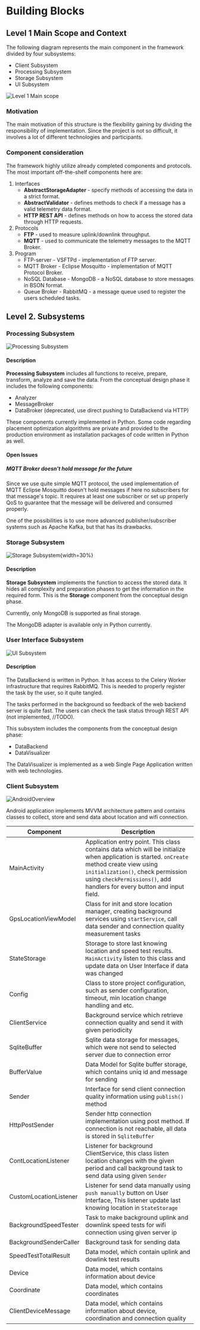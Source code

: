 # Building Blocks

## Level 1 Main Scope and Context

The following diagram represents the main component in the framework divided by four subsystems:

- Client Subsystem
- Processing Subsystem
- Storage Subsystem
- UI Subsystem

![Level 1 Main scope](schemes/classes/ClassDiagram_overview.png)

### Motivation

The main motivation of this structure is the flexibility gaining by dividing the responsibility of implementation. Since the project is not so difficult, it involves a lot of different technologies and participants.

### Component consideration

The framework highly utilize already completed components and protocols. The most important off-the-shelf components here are:

1. Interfaces
    - **AbstractStorageAdapter** - specify methods of accessing the data in a strict format.
    - **AbstractValidator** - defines methods to check if a message has a valid telemetry data format.
    - **HTTP REST API** - defines methods on how to access the stored data through HTTP requests.
2. Protocols  
    - **FTP** - used to measure uplink/downlink throughput.
    - **MQTT** - used to communicate the telemetry messages to the MQTT Broker.
3. Program
    - FTP-server - VSFTPd - implementation of FTP server.
    - MQTT Broker - Eclipse Mosquitto - implementation of MQTT Protocol Broker.
    - NoSQL Database - MongoDB - a NoSQL database to store messages in BSON format.
    - Queue Broker - RabbitMQ - a message queue used to register the users scheduled tasks.

## Level 2. Subsystems

### Processing Subsystem

![Processing Subsystem](schemes/classes/ClassDiagram-processing_subsystem.png)

#### Description

**Processing Subsystem** includes all functions to receive, prepare, transform, analyze and save the data. From the conceptual design phase it includes the following components:

- Analyzer
- MessageBroker
- DataBroker (deprecated, use direct pushing to DataBackend via HTTP)

These components currently implemented in Python. Some code regarding placement optimization algorithms are private and provided to the production environment as installation packages of code written in Python as well.

#### Open Issues

##### MQTT Broker doesn't hold message for the future

Since we use quite simple MQTT protocol, the used implementation of MQTT Eclipse Mosquitto doesn't hold messages if here no subscribers for that message's topic. It requires at least one subscriber or set up properly QoS to guarantee that the message will be delivered and consumed properly.

One of the possibilities is to use more advanced publisher/subscriber systems such as Apache Kafka, but that has its drawbacks.

### Storage Subsystem

![Storage Subsystem](schemes/classes/ClassDiagram-storage_subsystem.png){width=30%}

#### Description

**Storage Subsystem** implements the function to access the stored data. It hides all complexity and preparation phases to get the information in the required form. This is the **Storage** component from the conceptual design phase.

Currently, only MongoDB is supported as final storage.

The MongoDB adapter is available only in Python currently.

### User Interface Subsystem

![UI Subsystem](schemes/classes/ClassDiagram-ui_subsystem.png)

#### Description

The DataBackend is written in Python. It has access to the Celery Worker infrastructure that requires RabbitMQ. This is needed to properly register the task by the user, so it quite tangled.

The tasks performed in the background so feedback of the web backend server is quite fast. The users can check the task status through REST API (not implemented, //TODO).

This subsystem includes the components from the conceptual design phase:

- DataBackend
- DataVisualizer

The DataVisualizer is implemented as a web Single Page Application written with web technologies.


### Client Subsystem

![AndroidOverview](schemes/classes/android/class.png)

Android application implements MVVM architecture pattern and contains classes to collect, store and send data about location and wifi connection.

|Component|Description|
|---|---|
|MainActivity|Application entry point. This class contains data which will be initialize when application is started. `onCreate` method create view using `initialization()`, check permission using `checkPermissions()`, add handlers for every button and input field.|
|GpsLocationViewModel|Class for init and store location manager, creating background services using `startService`, call data sender and connection quality measurement tasks|
|StateStorage|Storage to store last knowing location and speed test results. `MainActivity` listen to this class and update data on User Interface if data was changed|
|Config|Class to store project configuration, such as sender configuration, timeout, min location change handling and etc.|
|ClientService|Background service which retrieve connection quality and send it with given periodicity|
|SqliteBuffer|Sqlite data storage for messages, which were not send to selected server due to connection error|
|BufferValue|Data Model for Sqlite buffer storage, which contains uniq id and message for sending|
|Sender|Interface for send client connection quality information using `publish()` method|
|HttpPostSender|Sender http connection implementation using post method. If connection is not reachable, all data is stored in `SqliteBuffer`|
|ContLocationListener|Listener for background ClientService, this class listen location changes with the given period and call background task to send data using given `Sender`|
|CustomLocationListener|Listener for send data manually using `push manually` button on User Interface, This listener update last knowing location in `StateStorage`|
|BackgroundSpeedTester|Task to make background uplink and downlink speed tests for wifi connection using given server ip|
|BackgroundSenderCaller|Background task for sending data|
|SpeedTestTotalResult|Data model, which contain uplink and dowlink test results|
|Device|Data model, which contains information about device|
|Coordinate|Data model, which contains coordinates |
|ClientDeviceMessage|Data model, which contains information about device, coordination and connection quality|
